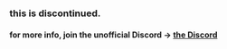 ### this is discontinued.
#### for more info, join the unofficial Discord -> [the Discord](https://discord.gg/BP4G6rEGdb)
